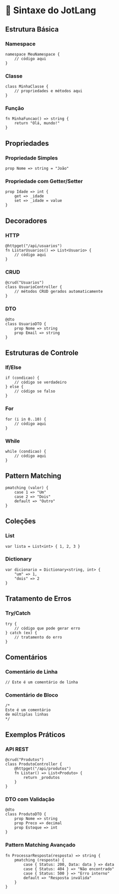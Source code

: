 # 📝 Sintaxe do JotLang

## Estrutura Básica

### Namespace
```jot
namespace MeuNamespace {
    // código aqui
}
```

### Classe
```jot
class MinhaClasse {
    // propriedades e métodos aqui
}
```

### Função
```jot
fn MinhaFuncao() => string {
    return "Olá, mundo!"
}
```

## Propriedades

### Propriedade Simples
```jot
prop Nome => string = "João"
```

### Propriedade com Getter/Setter
```jot
prop Idade => int {
    get => _idade
    set => _idade = value
}
```

## Decoradores

### HTTP
```jot
@httpget("/api/usuarios")
fn ListarUsuarios() => List<Usuario> {
    // código aqui
}
```

### CRUD
```jot
@crud("Usuarios")
class UsuarioController {
    // métodos CRUD gerados automaticamente
}
```

### DTO
```jot
@dto
class UsuarioDTO {
    prop Nome => string
    prop Email => string
}
```

## Estruturas de Controle

### If/Else
```jot
if (condicao) {
    // código se verdadeiro
} else {
    // código se falso
}
```

### For
```jot
for (i in 0..10) {
    // código aqui
}
```

### While
```jot
while (condicao) {
    // código aqui
}
```

## Pattern Matching
```jot
pmatching (valor) {
    case 1 => "Um"
    case 2 => "Dois"
    default => "Outro"
}
```

## Coleções

### List
```jot
var lista = List<int> { 1, 2, 3 }
```

### Dictionary
```jot
var dicionario = Dictionary<string, int> {
    "um" => 1,
    "dois" => 2
}
```

## Tratamento de Erros

### Try/Catch
```jot
try {
    // código que pode gerar erro
} catch (ex) {
    // tratamento do erro
}
```

## Comentários

### Comentário de Linha
```jot
// Este é um comentário de linha
```

### Comentário de Bloco
```jot
/*
Este é um comentário
de múltiplas linhas
*/
```

## Exemplos Práticos

### API REST
```jot
@crud("Produtos")
class ProdutoController {
    @httpget("/api/produtos")
    fn Listar() => List<Produto> {
        return _produtos
    }
}
```

### DTO com Validação
```jot
@dto
class ProdutoDTO {
    prop Nome => string
    prop Preco => decimal
    prop Estoque => int
}
```

### Pattern Matching Avançado
```jot
fn ProcessarResposta(resposta) => string {
    pmatching (resposta) {
        case { Status: 200, Data: data } => data
        case { Status: 404 } => "Não encontrado"
        case { Status: 500 } => "Erro interno"
        default => "Resposta inválida"
    }
}
``` 